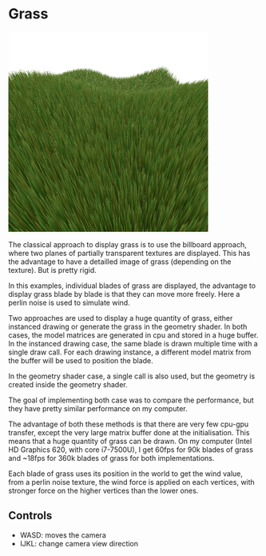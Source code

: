 # Grass

![screenshot1](../screenshots/grass_1.png)

The classical approach to display grass is to use the billboard approach, where two planes of partially transparent textures are
displayed. This has the advantage to have a detailled image of grass (depending on the texture). But is pretty rigid.

In this examples, individual blades of grass are displayed, the advantage to display grass blade by blade is that they can move
more freely. Here a perlin noise is used to simulate wind.

Two approaches are used to display a huge quantity of grass, either instanced drawing or generate the grass in the geometry shader.
In both cases, the model matrices are generated in cpu and stored in a huge buffer. In the instanced drawing case, the same blade is drawn
multiple time with a single draw call. For each drawing instance, a different model matrix from the buffer will be used to position the blade.

In the geometry shader case, a single call is also used, but the geometry is created inside the geometry shader.

The goal of implementing both case was to compare the performance, but they have pretty similar performance on my computer.

The advantage of both these methods is that there are very few cpu-gpu transfer, except the very large matrix buffer done at the initialisation.
This means that a huge quantity of grass can be drawn.
On my computer (Intel HD Graphics 620, with core i7-7500U), I get 60fps for 90k blades of grass and ~18fps for 360k blades of grass for both implementations.

Each blade of grass uses its position in the world to get the wind value, from a perlin noise texture, the wind force is applied on each vertices,
with stronger force on the higher vertices than the lower ones.

## Controls

- WASD: moves the camera
- IJKL: change camera view direction
